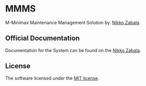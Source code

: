 # MMMS


M-Minimax Maintenance Management Solution by. [Nikko Zabala](http://nikkozabala.com).

## Official Documentation

Documentation for the System can be found on the [Nikko Zabala](http://nikkozabala.com).


## License

The software licensed under the [MIT license](http://opensource.org/licenses/MIT).
